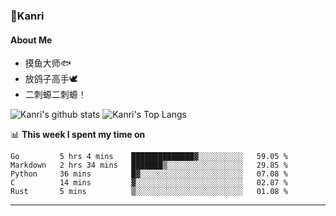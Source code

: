### 🌱Kanri
#### About Me
- 摸鱼大师🐟
- 放鸽子高手🕊
- 二刺螈二刺螈！

![Kanri's github stats](https://github-readme-stats.vercel.app/api?username=Yiwen-Chan&show_icons=true&theme=vue&line_height=20)
![Kanri's Top Langs](https://github-readme-stats.vercel.app/api/top-langs/?username=Yiwen-Chan&layout=compact&theme=vue&card_width=270)

📊 **This week I spent my time on**
<!--START_SECTION:waka-->
```text
Go         5 hrs 4 mins    ██████████████▓░░░░░░░░░░   59.05 % 
Markdown   2 hrs 34 mins   ███████▒░░░░░░░░░░░░░░░░░   29.85 % 
Python     36 mins         █▓░░░░░░░░░░░░░░░░░░░░░░░   07.08 % 
C          14 mins         ▓░░░░░░░░░░░░░░░░░░░░░░░░   02.87 % 
Rust       5 mins          ▒░░░░░░░░░░░░░░░░░░░░░░░░   01.08 % 
```
<!--END_SECTION:waka-->

***


